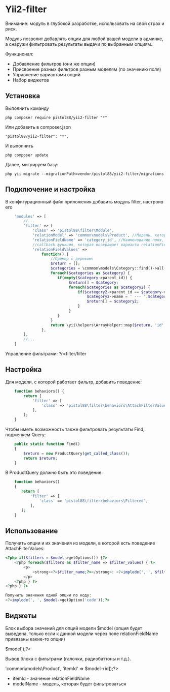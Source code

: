 Yii2-filter
==========
Внимание: модуль в глубокой разработке, использовать на свой страх и риск.

Модуль позволит добавлять опции для любой вашей модели в админке, а снаружи фильтровать результаты выдачи по выбранным опциям.

Функционал:

* Добавление фильтров (они же опции)
* Присвоение разных фильтров разным моделям (по значению поля)
* Управление вариантами опций
* Набор виджетов

Установка
---------------------------------
Выполнить команду

```
php composer require pistol88/yii2-filter "*"
```

Или добавить в composer.json

```
"pistol88/yii2-filter": "*",
```

И выполнить

```
php composer update
```

Далее, мигрируем базу:

```
php yii migrate --migrationPath=vendor/pistol88/yii2-filter/migrations
```

Подключение и настройка
---------------------------------
В конфигурационный файл приложения добавить модуль filter, настроив его

```php
    'modules' => [
        //...
        'filter' => [
            'class' => 'pistol88\filter\Module',
            'relationModel' => 'common\models\Product', //Модель, которой будут присвоены опции
            'relationFieldName' => 'category_id', //Наименование поля, по значению которого будут привязыватья опции
            //callback функция, которая возвращает варианты relationFieldName
            'relationFieldValues' =>
                function() {
                    //Пример с деревом:
                    $return = [];
                    $categories = \common\models\Category::find()->all();
                    foreach($categories as $category) {
                       if(empty($category->parent_id)) {
                            $return[] = $category;
                            foreach($categories as $category2) {
                                if($category2->parent_id == $category->id) {
                                    $category2->name = ' --- '.$category2->name;
                                    $return[] = $category2;
                                }
                            }
                       }
                    }
                    return \yii\helpers\ArrayHelper::map($return, 'id', 'name');
                },
        ],
        //...
    ]
```

Управление фильтрами: ?r=filter/filter

Настройка
---------------------------------
Для модели, с которой работает фильтр, добавить поведение:

```php
    function behaviors() {
        return [
            'filter' => [
                'class' => 'pistol88\filter\behaviors\AttachFilterValues',
            ],
        ];
    }
```

Чтобы иметь возможность также фильтровать результаты Find, подменяем Query:

```php
    public static function Find()
    {
        $return = new ProductQuery(get_called_class());
        return $return;
    }
```

В ProductQuery должно быть это поведение:

```php
    function behaviors()
    {
       return [
           'filter' => [
               'class' => 'pistol88\filter\behaviors\Filtered',
           ],
       ];
    }
```

Использование
---------------------------------
Получить опции и их значения из модели, в которой есть поведение AttachFilterValues:
```php
<?php if($filters = $model->getOptions()) {?>
    <?php foreach($filters as $filter_name => $filter_values) { ?>
        <p>
            <strong><?=$filter_name;?></strong>: <?=implode(', ', $filter_values);?>
        </p>
    <?php } ?> 
<?php } ?>

Получить значения одной опции по коду:
<?=implode(', ', $model->getOption('code'));?>

```

Виджеты
---------------------------------

Блок выбора значений для опций модели $model (опция будет выведена, только если к данной модели через поле relationFieldName привязаны какие-то опции)
<?=\pistol88\filter\widgets\Choice::widget(['model' => $model]);?>

Вывод блока с фильтрами (галочки, радиобаттоны и т.д.).
<?=\pistol88\filter\widgets\FilterPanel::widget(['modelName' => 'common\models\Product', 'itemId' => $model->id]);?>

* itemId - значение relationFieldName
* modelName - модель, которая будет фильтроваться
						